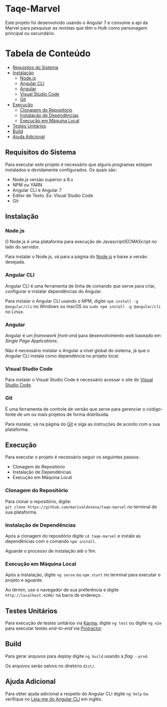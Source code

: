 # Taqe-Marvel

Este projeto foi desenvolvido usando o Angular 7 e consome a api da Marvel para pesquisar as revistas que têm o Hulk como personagem principal ou secundário.

# Tabela de Conteúdo

* [Requisitos do Sistema](#requisitos-do-sistema)
* [Instalação](#instalação)
  * [Node.js](#node.js)
  * [Angular CLI](#angular-cli)
  * [Angular](#angular)
  * [Visual Studio Code](#visual-studio-code)
  * [Git](#git)
* [Execução](#execução)
  * [Clonagem do Repositório](#clonagem-do-repositório)
  * [Instalação de Dependências](#instalação-de-dependências)
  * [Execução em Máquina Local](#execução-em-máquina-local)
* [Testes Unitários](#testes-unitários)
* [Build](#build)
* [Ajuda Adicional](#ajuda-adicional)


## Requisitos do Sistema

Para executar este projeto é necessário que alguns programas estejam instalados e devidamente configurados. Os quais são:

* Node.js versão superior a 8.x
* NPM ou YARN
* Angular CLI e Angular 7
* Editor de Texto. Ex: Visual Studio Code
* Git

## Instalação

### Node.js

O Node.js é uma plataforma para execução de Javascript/ECMAScript no lado do servidor.

Para instalar o Node.js, vá para a página do [Node.js](https://nodejs.org/en/) e baixe a versão desejada.

### Angular CLI

Angular CLI é uma ferramenta de linha de comando que serve para criar, configurar e instalar dependências do Angular. 

Para instalar o Angular CLI usando o NPM, digite `npm install -g @angular/cli` no Windows ou macOS ou `sudo npm install -g @angular/cli` no Linux.

### Angular

Angular é um _framework_ _front-end_ para desenvolvimento _web_ baseado em _Single Page Applications_.

Não é necessário instalar o Angular a nível global do sistema, já que o Angular CLI instala como dependência no projeto local.

### Visual Studio Code

Para instalar o Visual Studio Code é necessário acessar o site do [Visual Studio Code](https://code.visualstudio.com/).

### Git

É uma ferramenta de controle de versão que serve para gerenciar o código-fonte de um ou mais projetos de forma distribuída.

Para instalar, vá na página do [Git](https://git-scm.com/downloads) e siga as instruções de acordo com a sua plataforma.

## Execução

Para executar o projeto é necessário seguir os seguintes passos:

* Clonagem do Repositório
* Instalação de Dependências
* Execução em Máquina Local

### Clonagem do Repositório

Para clonar o repositório, digite:  
`git clone https://github.com/marivaldosena/taqe-marvel` no terminal de sua plataforma.

### Instalação de Dependências

Após a clonagem do repositório digite `cd taqe-marvel` e instale as dependências com o comando `npm install`.

Aguarde o processo de instalação até o fim.

### Execução em Máquina Local

Após a instalação, digite `ng serve` ou `npm start` no terminal para executar o projeto e aguarde.

Ao términ, use o navegador de sua preferência e digite `http://localhost:4200/` na barra de endereço.

## Testes Unitários

Para execução de testes unitários via [Karma](https://karma-runner.github.io), digite `ng test` ou digite `ng e2e` para executar testes _end-to-end_ via [Protractor](http://www.protractortest.org/).

## Build

Para gerar arquivos para _deploy_ digite `ng build` usando a _flag_ `--prod`.

Os arquivos serão salvos no diretório `dist/`.

## Ajuda Adicional

Para obter ajuda adicional a respeito do Angular CLI digite `ng help` ou verifique no [Leia-me do Angular CLI](https://github.com/angular/angular-cli/blob/master/README.md) em inglês.
